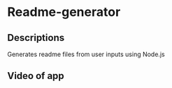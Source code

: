 # Readme-generator
## Descriptions
Generates readme files from user inputs using Node.js

## Video of app


## 
